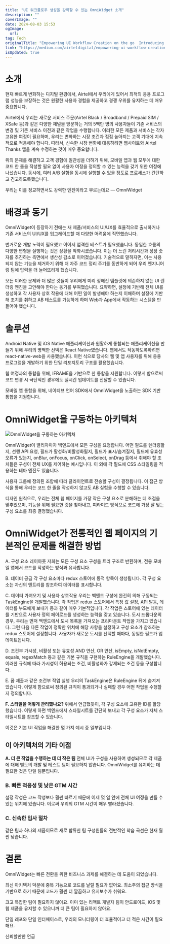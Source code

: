 ```yaml
---
title: "UI 워크플로우 생성을 강화할 수 있는 OmniWidget 소개"
description: ""
coverImage: ""
date: 2024-08-03 15:53
ogImage:
  url:
tag: Tech
originalTitle: "Empowering UI Workflow Creation on the go  Introducing State-of-the-art OmniWidget"
link: "https://medium.com/airteldigital/empowering-ui-workflow-creation-on-the-go-introducing-state-of-the-art-omniwidget-fecf8b4e47e1"
isUpdated: true
---
```


# 소개

현재 빠르게 변화하는 디지털 환경에서, Airtel에서 우리에게 있어서 최적의 응용 프로그램 성능을 보장하는 것은 원활한 사용자 경험을 제공하고 경쟁 우위를 유지하는 데 매우 중요합니다.

Airtel에서 우리는 새로운 서비스 주문(Airtel Black / Broadband / Prepaid SIM / XSafe 등)과 같은 다양한 채널을 방문하는 거의 5백만 명의 사용자들이 기존 서비스의 변경 및 기존 서비스 이전과 같은 작업을 수행합니다. 이러한 모든 제품과 서비스는 각자 고유한 여정이 필요하며, 우리는 변화하는 시장 조건과 점점 높아지는 고객 기대에 지속적으로 적응해야 합니다. 따라서, 신속한 시장 변화에 대응하려면 웹사이트와 Airtel Thanks 앱을 계속 수정하는 것이 매우 중요합니다.

위의 문제를 해결하고 고객 경험에 일관성을 더하기 위해, 모바일 앱과 웹 모두에 대한 코드 한 줄을 작성할 필요 없이 사용자 여정을 정의할 수 있는 능력을 갖기 위한 여정에 나섰습니다. 동시에, 여러 A/B 실험을 동시에 실행할 수 있을 정도로 프로세스가 간단하고 견고하도록했습니다.

<!-- seedividend - 사각형 -->

<ins class="adsbygoogle"
     style="display:block"
     data-ad-client="ca-pub-4877378276818686"
     data-ad-slot="1898504329"
     data-ad-format="auto"
     data-full-width-responsive="true"></ins>

<script>
     (adsbygoogle = window.adsbygoogle || []).push({});
</script>

우리는 이를 정교하면서도 강력한 엔진이라고 부르는데요 — OmniWidget

# 배경과 동기

OmniWidget이 등장하기 전에는 새 제품/서비스의 UI/UX를 효율적으로 출시하거나 기존 서비스의 UI/UX를 업그레이드할 때 다양한 어려움에 직면했습니다.

번거로운 개발 노력이 필요했고 이어서 엄격한 테스트가 필요했습니다. 동일한 흐름의 다양한 변형을 실행하는 것은 상황을 악화시켰습니다. 이는 더 느린 처리시간과 성장 숫자를 추진하는 측면에서 생산성 감소로 이어졌습니다. 기술적으로 말하자면, 이는 사용되지 않는 기능을 제거하기 위해 더 자주 코드 정리 주기를 동반하게 되어 우리 엔지니어링 팀에 압력을 더 늘어뜨리게 했습니다.

<!-- seedividend - 사각형 -->

<ins class="adsbygoogle"
     style="display:block"
     data-ad-client="ca-pub-4877378276818686"
     data-ad-slot="1898504329"
     data-ad-format="auto"
     data-full-width-responsive="true"></ins>

<script>
     (adsbygoogle = window.adsbygoogle || []).push({});
</script>

모든 이러한 문제와 더 많은 것들이 우리에게 미리 정해진 템플릿에 의존하지 않는 UI 렌더링 엔진을 고안해야 한다는 동기를 부여했습니다. 요약하면, 설정에 기반해 전체 UI를 생성하고 각 사용자 상호 작용에 대해 어떤 일이 발생해야 하는지 이해하며 설정에 기반해 조치를 취하고 AB 테스트를 가능하게 하며 Web과 App에서 작동하는 시스템을 만들어야 했습니다.

# 솔루션

Android Native 및 iOS Native 애플리케이션과 원활하게 통합되는 애플리케이션을 만들기 위해 우리의 명백한 선택은 React Native였습니다.
웹에서도 작동하도록하려면 react-native-web을 사용했습니다. 이런 식으로 당사의 웹 및 앱 사용자를 위해 응용프로그램을 개발하기 위한 단일 리포지토리 구조를 활용했습니다.

웹 여정과의 통합을 위해, IFRAME을 기반으로 한 통합을 지원합니다.
이렇게 함으로써 코드 변경 시 극단적인 경우에도 실시간 업데이트를 전달할 수 있습니다.

<!-- seedividend - 사각형 -->

<ins class="adsbygoogle"
     style="display:block"
     data-ad-client="ca-pub-4877378276818686"
     data-ad-slot="1898504329"
     data-ad-format="auto"
     data-full-width-responsive="true"></ins>

<script>
     (adsbygoogle = window.adsbygoogle || []).push({});
</script>

모바일 앱 통합을 위해, 네이티브 언어 SDK에서 OmniWidget을 노출하는 SDK 기반 통합을 지원합니다.

# OmniWidget을 구동하는 아키텍처

![OmniWidget을 구동하는 아키텍처](/assets/img/EmpoweringUIWorkflowCreationonthegoIntroducingState-of-the-artOmniWidget_0.png)

OmniWidget이 열리자마자 백엔드에서 모든 구성을 요청합니다. 어떤 필드를 렌더링할지, 선행 API 요청, 필드가 활성화/비활성화될지, 필드가 표시/숨겨질지, 필드에 유효성 오류가 있는지, onBlur, onFocus, onClick, onSelect, onDrag 등에서 취해야 할 조치들은 구성이 전체 UX를 제어하는 예시입니다. 이 외에 각 필드에 CSS 스타일링을 적용하는 테마 엔진도 있습니다.

<!-- seedividend - 사각형 -->

<ins class="adsbygoogle"
     style="display:block"
     data-ad-client="ca-pub-4877378276818686"
     data-ad-slot="1898504329"
     data-ad-format="auto"
     data-full-width-responsive="true"></ins>

<script>
     (adsbygoogle = window.adsbygoogle || []).push({});
</script>

사용자 그룹에 정의된 조합에 따라 클라이언트로 전송할 구성이 결정됩니다. 이 접근 방식을 통해 우리는 코드 한 줄을 작성하지 않고도 AB 실험을 수행할 수 있습니다.

디자인 원칙으로, 우리는 전체 웹 페이지를 가장 작은 구성 요소로 분해하는 데 초점을 맞추었으며, 기능을 위해 필요한 것을 찾아내고, 피라미드 방식으로 코드에 가장 잘 맞는 구성 요소를 최종 결정했습니다.

# OmniWidget가 전통적인 웹 페이지의 기본적인 문제를 해결한 방법

A. 구성 요소 레이아웃
저희는 모든 구성 요소 구성을 트리 구조로 반환하며, 전용 모바일 앱에서 코드를 작성하는 방식과 유사합니다.

<!-- seedividend - 사각형 -->

<ins class="adsbygoogle"
     style="display:block"
     data-ad-client="ca-pub-4877378276818686"
     data-ad-slot="1898504329"
     data-ad-format="auto"
     data-full-width-responsive="true"></ins>

<script>
     (adsbygoogle = window.adsbygoogle || []).push({});
</script>

B. 데이터 공급
각 구성 요소마다 redux 스토어에 동적 항목이 생성됩니다. 각 구성 요소는 자신의 엔트리를 참조하여 데이터를 표시합니다.

C. 데이터 가져오기 및 사용자 상호작용
우리는 백엔드 구성에 완전히 의해 구동되는 TaskEngine을 개발했습니다. 각 작업은 redux 스토어에서 특정 값 설정, API 발동, 데이터를 부모에게 보내기 등과 같이 매우 기본적입니다. 각 작업은 스토어에 있는 데이터를 기반으로 사용자 정의 페이로드를 생성하는 능력을 갖고 있습니다.
도시 드롭다운의 경우, 우리는 먼저 백엔드에서 도시 목록을 가져오는 프리마운트 작업을 가지고 있습니다. 그런 다음 다른 작업이 정확한 위치에 해당 사항을 설정하고 구성 요소가 참조하는 redux 스토어에 설정합니다. 사용자가 새로운 도시를 선택할 때마다, 동일한 필드가 업데이트됩니다.

D. 조건부 가시성, 비활성 또는 유효성
AND 연산, OR 연산, isEmpty, isNotEmpty, equals, regexMatch 등과 같은 기본 규칙을 구현하는 RuleEngine을 개발했습니다.
이러한 규칙에 따라 가시성이 허용되는 조건, 비활성화가 강제되는 조건 등을 구성합니다.

E. 폼 제출과 같은 조건부 작업 실행
우리의 TaskEngine은 RuleEngine 뒤에 숨겨져 있습니다. 이렇게 함으로써 정의된 규칙이 통과되거나 실패할 경우 어떤 작업을 수행할지 정의합니다.

<!-- seedividend - 사각형 -->

<ins class="adsbygoogle"
     style="display:block"
     data-ad-client="ca-pub-4877378276818686"
     data-ad-slot="1898504329"
     data-ad-format="auto"
     data-full-width-responsive="true"></ins>

<script>
     (adsbygoogle = window.adsbygoogle || []).push({});
</script>

**F. 스타일을 어떻게 관리했나요?**
위에서 언급했듯이, 각 구성 요소에 고유한 ID를 할당했습니다. 이렇게 하면 백엔드에서 스타일시트를 간단히 보내고 각 구성 요소가 자체 스타일시트를 참조할 수 있습니다.

이것은 기본 UI 작업을 해결한 몇 가지 예시 중 일부입니다.

## 이 아키텍처의 기타 이점

**A. 더 큰 작업을 수행하는 데 더 작은 팀**
전체 UI가 구성을 사용하여 생성되므로 각 제품에 대해 별도의 개발 및 테스트 팀이 필요하지 않습니다. OmniWidget를 유지하는 데 필요한 것은 단일 팀뿐입니다.

<!-- seedividend - 사각형 -->

<ins class="adsbygoogle"
     style="display:block"
     data-ad-client="ca-pub-4877378276818686"
     data-ad-slot="1898504329"
     data-ad-format="auto"
     data-full-width-responsive="true"></ins>

<script>
     (adsbygoogle = window.adsbygoogle || []).push({});
</script>

### B. 빠른 적응성 및 낮은 GTM 시간

설정 작성은 코드 작성보다 훨씬 빠르기 때문에 이제 몇 일 안에 전체 UI 여정을 만들 수 있는 위치에 있습니다. 이로써 우리의 GTM 시간이 매우 빨라졌습니다.

### C. 신속한 입사 절차

같은 팀과 하나의 제품이므로 새로 합류한 팀 구성원들의 전반적인 학습 곡선은 현재 훨씬 낮습니다.

# 결론

OmniWidget는 빠른 전환을 위한 비즈니스 과제를 해결하는 데 도움이 되었습니다.

<!-- seedividend - 사각형 -->

<ins class="adsbygoogle"
     style="display:block"
     data-ad-client="ca-pub-4877378276818686"
     data-ad-slot="1898504329"
     data-ad-format="auto"
     data-full-width-responsive="true"></ins>

<script>
     (adsbygoogle = window.adsbygoogle || []).push({});
</script>

최신 아키텍처 덕분에 중복 기능으로 코드를 날릴 필요가 없어요. 최소주의 접근 방식을 기반으로 하기 때문에 코드가 훨씬 더 깔끔하고 유지보수가 쉬워요.

크고 복잡한 팀이 필요하지 않아요. 이미 있는 리액트 개발자 팀이 안드로이드, iOS 및 웹 제품을 유지할 수 있으니까 더 큰 팀이 필요하지 않아요.

단일 레포와 단일 인터페이스로, 우리의 모니터링이 더 효율적이고 더 적은 시간이 필요해요.

신뢰할만한 언급

<!-- seedividend - 사각형 -->

<ins class="adsbygoogle"
     style="display:block"
     data-ad-client="ca-pub-4877378276818686"
     data-ad-slot="1898504329"
     data-ad-format="auto"
     data-full-width-responsive="true"></ins>

<script>
     (adsbygoogle = window.adsbygoogle || []).push({});
</script>
